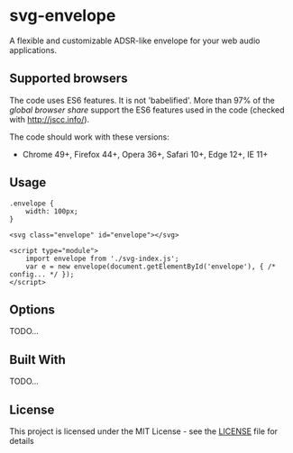 # svg-envelope

A flexible and customizable ADSR-like envelope for your web audio applications.

## Supported browsers

The code uses ES6 features. It is not 'babelified'. More than 97% of the _global browser share_ support the ES6 features used
in the code (checked with <http://jscc.info/>). 

The code should work with these versions:

- Chrome 49+, Firefox 44+, Opera 36+, Safari 10+, Edge 12+, IE 11+

## Usage

    .envelope {
        width: 100px;
    }

    <svg class="envelope" id="envelope"></svg>

    <script type="module">
        import envelope from './svg-index.js';
        var e = new envelope(document.getElementById('envelope'), { /* config... */ });        
    </script>

## Options

TODO...

## Built With

TODO...

## License

This project is licensed under the MIT License - see the [LICENSE](LICENSE) file for details

